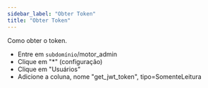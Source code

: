 ```yaml
---
sidebar_label: "Obter Token"
title: "Obter Token"
---
```


Como obter o token.
 - Entre em `subdomínio`/motor_admin
 - Clique em "*" (configuração)
 - Clique em "Usuários"
 - Adicione a coluna, nome "get_jwt_token", tipo=SomenteLeitura

